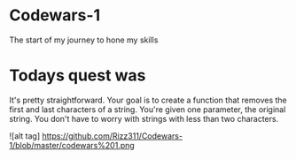 # Codewars-1
The start of my journey to hone my skills

# Todays quest was

It's pretty straightforward. Your goal is to create a function that removes the first and last characters of a string. You're given one parameter, the original string. You don't have to worry with strings with less than two characters.


![alt tag] https://github.com/Rizz311/Codewars-1/blob/master/codewars%201.png
